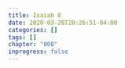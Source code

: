 ```yaml
---
title: Isaiah 8
date: 2020-03-28T20:26:51-04:00
categories: []
tags: []
chapter: "008"
inprogress: false
---
```


